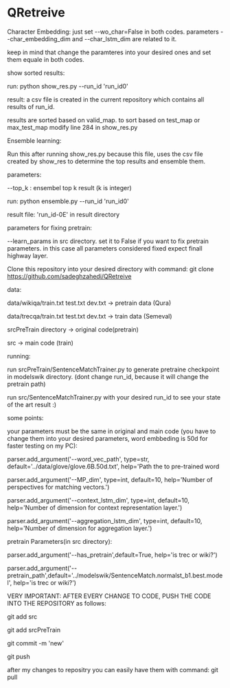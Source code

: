 # QRetreive


Character Embedding:
just set --wo_char=False in both codes. parameters --char_embedding_dim and --char_lstm_dim are related to it.

keep in mind that change the paramteres into your desired ones and set them equale in both codes.


show sorted results:

run: python show_res.py --run_id 'run_id0'

result: a csv file is created in the current repository which contains all results of run_id.

results are sorted based on valid_map. to sort based on test_map or max_test_map modify line 284 in show_res.py 


Ensemble learning:

Run this after running show_res.py because this file, uses the csv file created by show_res to determine the top results and ensemble them.

parameters:

--top_k : ensembel top k result (k is integer)

run: python ensemble.py --run_id 'run_id0'

result file: 'run_id-0E' in result directory



parameters for fixing pretrain:

--learn_params in src directory.
set it to False if you want to fix pretrain parameters. in this case all parameters considered fixed expect finall highway layer.




Clone this repository into your desired directory with command: git clone https://github.com/sadeghzahedi/QRetreive


data:

data/wikiqa/train.txt test.txt dev.txt  ->  pretrain data (Qura)

data/trecqa/train.txt test.txt dev.txt  -> train data (Semeval)

srcPreTrain directory -> original code(pretrain)

src -> main code (train)


running:

run srcPreTrain/SentenceMatchTrainer.py to generate pretraine checkpoint in modelswik directory. (dont change run_id, because it will change the pretrain path)

run src/SentenceMatchTrainer.py with your desired run_id to see your state of the art result :)


some points:

your parameters must be the same in original and main code (you have to change them into your desired parameters, word embbeding is 50d for faster testing on my PC):

parser.add_argument('--word_vec_path', type=str, default='../data/glove/glove.6B.50d.txt', help='Path the to pre-trained word

parser.add_argument('--MP_dim', type=int, default=10, help='Number of perspectives for matching vectors.')

parser.add_argument('--context_lstm_dim', type=int, default=10, help='Number of dimension for context representation layer.')

parser.add_argument('--aggregation_lstm_dim', type=int, default=10, help='Number of dimension for aggregation layer.')


pretrain Parameters(in src directory):

parser.add_argument('--has_pretrain',default=True, help='is trec or wiki?')

parser.add_argument('--pretrain_path',default='../modelswik/SentenceMatch.normalst_b1.best.model', help='is trec or wiki?')


VERY IMPORTANT: AFTER EVERY CHANGE TO CODE, PUSH THE CODE INTO THE REPOSITORY as follows:

git add src

git add srcPreTrain

git commit -m 'new'

git push


after my changes to repositry you can easily have them with command: git pull








  





